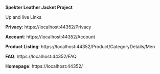 **Spekter Leather Jacket Project**


Up and live Links

**Privacy**: https://localhost:44352/Privacy

**Account**: https://localhost:44352/Account

**Product Listing**: https://localhost:44352/Product/CategoryDetails/Men

**FAQ**:  https://localhost:44352/FAQ

**Homepage**: https://localhost:44352/